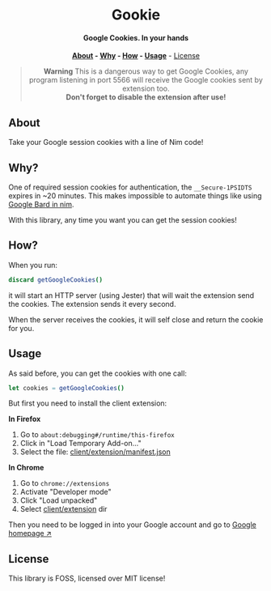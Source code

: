 <div align=center>

# Gookie

#### Google Cookies. In your hands

**[About](#about) - [Why](#why) - [How](#how) - [Usage](#usage)** - [License](#license)

> **Warning**
> This is a dangerous way to get Google Cookies, any program listening in port
> 5566 will receive the Google cookies sent by extension too.  
> **Don't forget to disable the extension after use!**

</div>

## About

Take your Google session cookies with a line of Nim code!

## Why?

One of required session cookies for authentication, the `__Secure-1PSIDTS` expires in ~20 minutes. This makes impossible to automate things like using [Google Bard in nim](https://github.com/thisago/bard).

With this library, any time you want you can get the session cookies!

## How?

When you run:

```nim
discard getGoogleCookies()
```

it will start an HTTP server (using Jester) that will wait the extension send
the cookies. The extension sends it every second.

When the server receives the cookies, it will self close and return the cookie
for you.

## Usage

As said before, you can get the cookies with one call:

```nim
let cookies = getGoogleCookies()
```

But first you need to install the client extension:

**In Firefox**
1. Go to `about:debugging#/runtime/this-firefox`
2. Click in "Load Temporary Add-on..."
3. Select the file: [client/extension/manifest.json](client/extension/manifest.json)

**In Chrome**
1. Go to `chrome://extensions`
2. Activate "Developer mode"
3. Click "Load unpacked"
4. Select [client/extension](client/extension) dir

Then you need to be logged in into your Google account and go to
[Google homepage ↗](https://google.com)

## License

This library is FOSS, licensed over MIT license!
